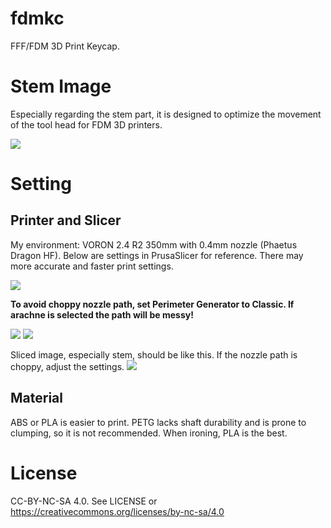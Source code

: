 # fdmkc
FFF/FDM 3D Print Keycap.

# Stem Image
Especially regarding the stem part, it is designed to optimize the movement of the tool head for FDM 3D printers.

<image src='./image/stem-image.png' />

# Setting
## Printer and Slicer
My environment: VORON 2.4 R2 350mm with 0.4mm nozzle (Phaetus Dragon HF).
Below are settings in PrusaSlicer for reference. There may more accurate and faster print settings.

<image src='./image/layers-and-perimeters.png' />

**To avoid choppy nozzle path, set Perimeter Generator to Classic. If arachne is selected the path will be messy!**

<image src='./image/advanced.png' />
<image src='./image/speed.png' />

Sliced image, especially stem, should be like this. If the nozzle path is choppy, adjust the settings.
<image src='./image/slice.png' />

## Material
ABS or PLA is easier to print. PETG lacks shaft durability and is prone to clumping, so it is not recommended. When ironing, PLA is the best.


# License
CC-BY-NC-SA 4.0. See LICENSE or https://creativecommons.org/licenses/by-nc-sa/4.0
